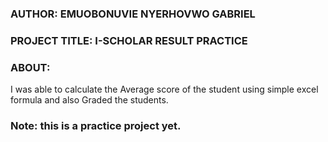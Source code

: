 ### AUTHOR: EMUOBONUVIE NYERHOVWO GABRIEL
### PROJECT TITLE: I-SCHOLAR RESULT PRACTICE

### ABOUT:
I was able to calculate the Average score of the student using simple excel formula and also
Graded the students.

### Note: this is a practice project yet.
